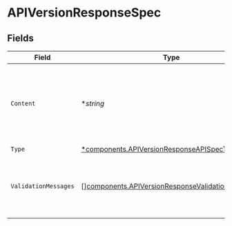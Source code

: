 # APIVersionResponseSpec


## Fields

| Field                                                                                                                                                                                      | Type                                                                                                                                                                                       | Required                                                                                                                                                                                   | Description                                                                                                                                                                                | Example                                                                                                                                                                                    |
| ------------------------------------------------------------------------------------------------------------------------------------------------------------------------------------------ | ------------------------------------------------------------------------------------------------------------------------------------------------------------------------------------------ | ------------------------------------------------------------------------------------------------------------------------------------------------------------------------------------------ | ------------------------------------------------------------------------------------------------------------------------------------------------------------------------------------------ | ------------------------------------------------------------------------------------------------------------------------------------------------------------------------------------------ |
| `Content`                                                                                                                                                                                  | **string*                                                                                                                                                                                  | :heavy_minus_sign:                                                                                                                                                                         | The raw content of your API spec, in json or yaml format (OpenAPI or AsyncAPI).<br/>                                                                                                       | {"openapi":"3.0.3","info":{"title":"Example API","version":"1.0.0"},"paths":{"/example":{"get":{"summary":"Example endpoint","responses":{"200":{"description":"Successful response"}}}}}} |
| `Type`                                                                                                                                                                                     | [*components.APIVersionResponseAPISpecType](../../models/components/apiversionresponseapispectype.md)                                                                                      | :heavy_minus_sign:                                                                                                                                                                         | N/A                                                                                                                                                                                        | oas3                                                                                                                                                                                       |
| `ValidationMessages`                                                                                                                                                                       | [][components.APIVersionResponseValidationMessages](../../models/components/apiversionresponsevalidationmessages.md)                                                                       | :heavy_minus_sign:                                                                                                                                                                         | The errors that occurred while parsing the API version spec.                                                                                                                               |                                                                                                                                                                                            |